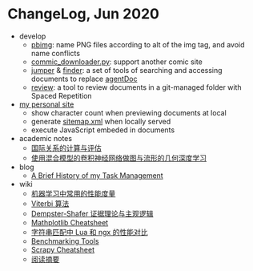 # ChangeLog, Jun 2020

* develop
  * [pbimg](https://github.com/cf020031308/cf020031308.github.io/blob/master/bin/pbimg): name PNG files according to alt of the img tag, and avoid name conflicts
  * [commic_downloader.py](https://github.com/cf020031308/cf020031308.github.io/blob/master/bin/comic_downloader.py): support another comic site
  * [jumper](https://github.com/cf020031308/cf020031308.github.io/blob/master/bin/jumper) & [finder](https://github.com/cf020031308/cf020031308.github.io/blob/master/bin/finder): a set of tools of searching and accessing documents to replace [agentDoc](https://github.com/cf020031308/agentDoc)
  * [review](https://github.com/cf020031308/cf020031308.github.io/blob/master/bin/review): a tool to review documents in a git-managed folder with Spaced Repetition
* [my personal site](/)
  * show character count when previewing documents at local
  * generate [sitemap.xml](/sitemap.xml) when locally served
  * execute JavaScript embeded in documents
* academic notes
  * [国际关系的计算与评估](/papers/2016-a-formal-calculus-for-international-relations-computation-and-evaluation/)
  * [使用混合模型的卷积神经网络做图与流形的几何深度学习](/papers/2016-geometric-deep-learning-on-graphs-and-manifolds-using-mixture-model-cnns/)
* blog
  * [A Brief History of my Task Management](/blog/a-brief-history-of-my-task-management/)
* wiki
  * [机器学习中常用的性能度量](/wiki/performance-measure/)
  * [Viterbi 算法](/wiki/viterbi.html)
  * [Dempster-Shafer 证据理论与主观逻辑](/wiki/dempster-shafer-theory-and-subjective-logic/)
  * [Mathplotlib Cheatsheet](/wiki/matplotlib/)
  * [字符串匹配中 Lua 和 ngx 的性能对比](/wiki/string-match-in-lua-vs-ngx.html)
  * [Benchmarking Tools](/wiki/benchmark-tools/)
  * [Scrapy Cheatsheet](/wiki/scrapy/)
  * [阅读摘要](/wiki/20200702/)
